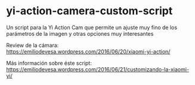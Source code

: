 # yi-action-camera-custom-script
Un script para la Yi Action Cam que permite un ajuste muy fino de los parámetros de la imagen y otras opciones muy interesantes

Review de la cámara: 
https://emiliodevesa.wordpress.com/2016/06/20/xiaomi-yi-action/

Más información sobre éste script:
https://emiliodevesa.wordpress.com/2016/06/21/customizando-la-xiaomi-yi/
